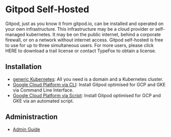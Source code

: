 # Gitpod Self-Hosted

Gitpod, just as you know it from gitpod.io, can be installed and operated on your own infrastructure.
This infrastructure may be a cloud provider or self-managed kubernetes.
It may be on the public internet, behind a corporate firewall, or on a network without internet access.
Gitpod self-hosted is free to use for up to three simultaneous users.
For more users, please click HERE to download a trail license or contact TypeFox to obtain a license.

## Installation
* [generic Kubernetes](../install/10_install_on_kubernetes): All you need is a domain and a Kubernetes cluster.
* [Google Cloud Platform via CLI](../install/11_install_on_gcp_cli): Install Gitpod optimised for GCP and GKE via Command Line Interface.
* [Google Cloud Platform via Script](../install/12_install_on_gcp_script): Install Gitpod optimised for GCP and GKE via an automated script.

## Administraction

* [Admin Guide](../admin/admin)
